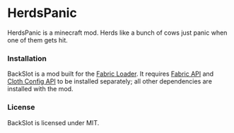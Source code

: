 # HerdsPanic
HerdsPanic is a minecraft mod. Herds like a bunch of cows just panic when one of them gets hit.

### Installation
BackSlot is a mod built for the [Fabric Loader](https://fabricmc.net/). It requires [Fabric API](https://www.curseforge.com/minecraft/mc-mods/fabric-api) and [Cloth Config API](https://www.curseforge.com/minecraft/mc-mods/cloth-config) to be installed separately; all other dependencies are installed with the mod.

### License
BackSlot is licensed under MIT.
